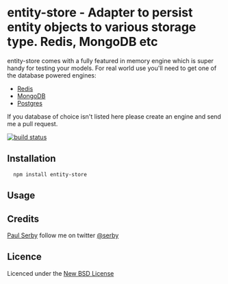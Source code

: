 # entity-store - Adapter to persist entity objects to various storage type. Redis, MongoDB etc

entity-store comes with a fully featured in memory engine which is super handy for testing your models.
For real world use you'll need to get one of the database powered engines:
* [Redis](https://github.com/serby/entity-store-redis)
* [MongoDB](https://github.com/serby/entity-store-mongodb)
* [Postgres](https://github.com/serby/entity-store-postgres)

If you database of choice isn't listed here please create an engine and send me a pull request.

[![build status](https://secure.travis-ci.org/serby/entity-store.png)](http://travis-ci.org/serby/entity-store)

## Installation

      npm install entity-store

## Usage

## Credits
[Paul Serby](https://github.com/serby/) follow me on twitter [@serby](http://twitter.com/serby)

## Licence
Licenced under the [New BSD License](http://opensource.org/licenses/bsd-license.php)
